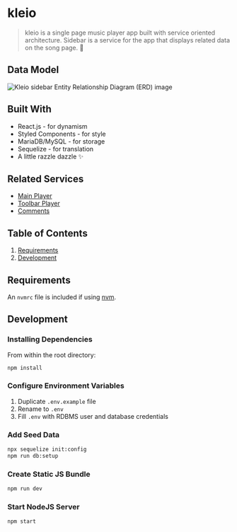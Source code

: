 # kleio

> kleio is a single page music player app built with service oriented architecture. Sidebar is a service for the app that displays related data on the song page. :metal:

## Data Model
![Kleio sidebar Entity Relationship Diagram (ERD) image](https://drive.google.com/uc?id=13Titqsh1SvDLD-0WZY6VggmmntJ1tipY)

## Built With

* React.js - for dynamism
* Styled Components - for style
* MariaDB/MySQL - for storage
* Sequelize - for translation
* A little razzle dazzle :sparkles:

## Related Services

  - [Main Player](https://github.com/kle-io/main-song-player)
  - [Toolbar Player](https://github.com/kle-io/toolbar)
  - [Comments](https://github.com/kle-io/Comment-section)

## Table of Contents

1. [Requirements](#requirements)
2. [Development](#development)

## Requirements

An `nvmrc` file is included if using [nvm](https://github.com/creationix/nvm).

## Development

### Installing Dependencies

From within the root directory:

```sh
npm install
```

### Configure Environment Variables
1. Duplicate `.env.example` file
2. Rename to `.env`
3. Fill `.env` with RDBMS user and database credentials

### Add Seed Data
```sh
npx sequelize init:config
npm run db:setup
```

### Create Static JS Bundle
```sh
npm run dev
```

### Start NodeJS Server
```sh
npm start
```
